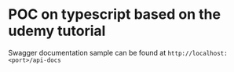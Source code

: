 # POC on typescript based on the udemy tutorial
Swagger documentation sample can be found at `http://localhost:<port>/api-docs`